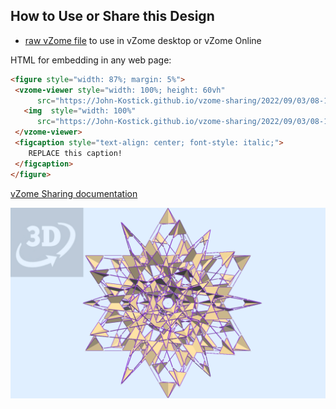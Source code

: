 
## How to Use or Share this Design

 - [raw vZome file](<https://raw.githubusercontent.com/John-Kostick/vzome-sharing/main/2022/09/03/08-15-45-10-plane-field-extension/10-plane-field-extension.vZome>) to use in vZome desktop or vZome Online
 
 HTML for embedding in any web page:
 ```html
<figure style="width: 87%; margin: 5%">
  <vzome-viewer style="width: 100%; height: 60vh"
       src="https://John-Kostick.github.io/vzome-sharing/2022/09/03/08-15-45-10-plane-field-extension/10-plane-field-extension.vZome" >
    <img  style="width: 100%"
       src="https://John-Kostick.github.io/vzome-sharing/2022/09/03/08-15-45-10-plane-field-extension/10-plane-field-extension.png" >
  </vzome-viewer>
  <figcaption style="text-align: center; font-style: italic;">
     REPLACE this caption!
  </figcaption>
</figure>
 ```

[vZome Sharing documentation](https://vzome.github.io/vzome/sharing.html#how-it-works)

![Image](<10-plane-field-extension.png>)

